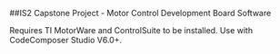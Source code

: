 ##IS2 Capstone Project - Motor Control Development Board Software

Requires TI MotorWare and ControlSuite to be installed. Use with CodeComposer Studio V6.0+.
